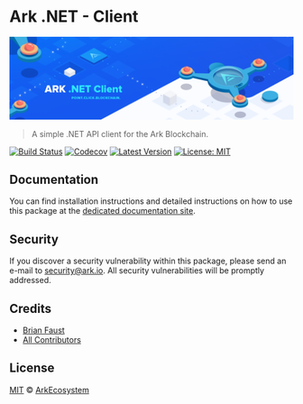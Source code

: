 # Ark .NET - Client

<p align="center">
    <img src="https://github.com/ArkEcosystem/dotnet-client/blob/master/banner.png" />
</p>

> A simple .NET API client for the Ark Blockchain.

[![Build Status](https://img.shields.io/travis/ArkEcosystem/dotnet-client/master.svg)](https://travis-ci.org/ArkEcosystem/dotnet-client)
[![Codecov](https://img.shields.io/codecov/c/github/arkecosystem/dotnet-client.svg)](https://codecov.io/gh/arkecosystem/dotnet-client)
[![Latest Version](https://img.shields.io/github/release/ArkEcosystem/dotnet-client.svg)](https://github.com/ArkEcosystem/dotnet-client/releases)
[![License: MIT](https://img.shields.io/badge/License-MIT-yellow.svg)](https://opensource.org/licenses/MIT)

## Documentation

You can find installation instructions and detailed instructions on how to use this package at the [dedicated documentation site](https://docs.ark.io/v1.0/docs/clients-dotnet).

## Security

If you discover a security vulnerability within this package, please send an e-mail to security@ark.io. All security vulnerabilities will be promptly addressed.

## Credits

- [Brian Faust](https://github.com/faustbrian)
- [All Contributors](../../../../contributors)

## License

[MIT](LICENSE) © [ArkEcosystem](https://ark.io)
